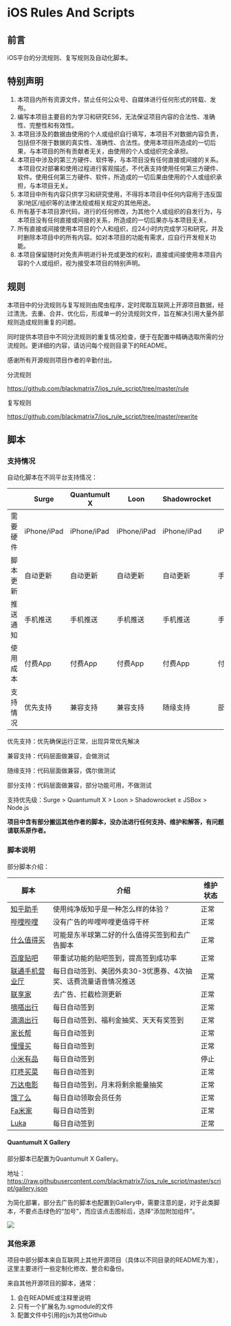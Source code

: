 # iOS Rules And Scripts

## 前言

iOS平台的分流规则、复写规则及自动化脚本。

## 特别声明

1. 本项目内所有资源文件，禁止任何公众号、自媒体进行任何形式的转载、发布。
2. 编写本项目主要目的为学习和研究ES6，无法保证项目内容的合法性、准确性、完整性和有效性。
3. 本项目涉及的数据由使用的个人或组织自行填写，本项目不对数据内容负责，包括但不限于数据的真实性、准确性、合法性。使用本项目所造成的一切后果，与本项目的所有贡献者无关，由使用的个人或组织完全承担。
4. 本项目中涉及的第三方硬件、软件等，与本项目没有任何直接或间接的关系。本项目仅对部署和使用过程进行客观描述，不代表支持使用任何第三方硬件、软件。使用任何第三方硬件、软件，所造成的一切后果由使用的个人或组织承担，与本项目无关。
5. 本项目中所有内容只供学习和研究使用，不得将本项目中任何内容用于违反国家/地区/组织等的法律法规或相关规定的其他用途。
6. 所有基于本项目源代码，进行的任何修改，为其他个人或组织的自发行为，与本项目没有任何直接或间接的关系，所造成的一切后果亦与本项目无关。
7. 所有直接或间接使用本项目的个人和组织，应24小时内完成学习和研究，并及时删除本项目中的所有内容。如对本项目的功能有需求，应自行开发相关功能。
8. 本项目保留随时对免责声明进行补充或更改的权利，直接或间接使用本项目内容的个人或组织，视为接受本项目的特别声明。

## 规则

本项目中的分流规则与复写规则由爬虫程序，定时爬取互联网上开源项目数据，经过清洗、去重、合并、优化后，形成单一的分流规则文件，旨在解决引用大量外部规则造成规则重复的问题。

同时提供本项目中不同分流规则的重复情况检查，便于在配置中精确选取所需的分流规则。更详细的内容，请访问每个规则目录下的README。

感谢所有开源规则项目作者的辛勤付出。

分流规则

https://github.com/blackmatrix7/ios_rule_script/tree/master/rule

复写规则

https://github.com/blackmatrix7/ios_rule_script/tree/master/rewrite

## 脚本

### 支持情况

自动化脚本在不同平台支持情况：

|          | Surge       | Quantumult X | Loon        | Shadowrocket | JSBox       | Node.js          |
| -------- | ----------- | ------------ | ----------- | ------------ | ----------- | ---------------- |
| 需要硬件 | iPhone/iPad | iPhone/iPad  | iPhone/iPad | iPhone/iPad  | iPhone/iPad | 可长期运行的电脑 |
| 脚本更新 | 自动更新    | 自动更新     | 自动更新    | 自动更新     | 手动更新    | 手动更新         |
| 推送通知 | 手机推送    | 手机推送     | 手机推送    | 手机推送     | 手机推送    | 无               |
| 使用成本 | 付费App     | 付费App      | 付费App     | 付费App      | 付费App     | 免费             |
| 支持情况 | 优先支持    | 兼容支持     | 兼容支持    | 随缘支持     | 部分支持    | 部分支持         |

优先支持：优先确保运行正常，出现异常优先解决

兼容支持：代码层面做兼容，会做测试

随缘支持：代码层面做兼容，偶尔做测试

部分支持：代码层面做兼容，部分功能可用，不做测试

支持优先级：Surge > Quantumult X > Loon > Shadowrocket ≥  JSBox > Node.js

**项目中含有部分搬运其他作者的脚本，没办法进行任何支持、维护和解答，有问题请联系原作者。**

### 脚本说明

部分脚本介绍：

| 脚本                                                         | 介绍                                                         | 维护状态 |
| ------------------------------------------------------------ | ------------------------------------------------------------ | -------- |
| [知乎助手](https://github.com/blackmatrix7/ios_rule_script/tree/master/script/zhihu) | 使用纯净版知乎是一种怎么样的体验？                           | 正常     |
| [哔哩哔哩](https://github.com/blackmatrix7/ios_rule_script/tree/master/script/bilibili) | 没有广告的哔哩哔哩更值得干杯                                 | 正常     |
| [什么值得买](https://github.com/blackmatrix7/ios_rule_script/tree/master/script/smzdm) | 可能是东半球第二好的什么值得买签到和去广告脚本               | 正常     |
| [百度贴吧](https://github.com/blackmatrix7/ios_rule_script/tree/master/script/tieba) | 带重试功能的贴吧签到，提高签到成功率                         | 正常     |
| [联通手机营业厅](https://github.com/blackmatrix7/ios_rule_script/tree/master/script/10010) | 每日自动签到、美团外卖30-3优惠券、4次抽奖、话费流量语音情况推送 | 正常     |
| [联享家](https://github.com/blackmatrix7/ios_rule_script/tree/master/script/lxj) | 去广告、拦截检测更新                                         | 正常     |
| [嘀嗒出行](https://github.com/blackmatrix7/ios_rule_script/tree/master/script/didachuxing) | 每日自动签到                                                 | 正常     |
| [滴滴出行](https://github.com/blackmatrix7/ios_rule_script/tree/master/script/didichuxing) | 每日自动签到、福利金抽奖、天天有奖签到                       | 正常     |
| [家长帮](https://github.com/blackmatrix7/ios_rule_script/tree/master/script/jiazhangbang) | 每日自动签到                                                 | 正常     |
| [慢慢买](https://github.com/blackmatrix7/ios_rule_script/tree/master/script/manmanbuy) | 每日自动签到                                                 | 正常     |
| [小米有品](https://github.com/blackmatrix7/ios_rule_script/tree/master/script/youpin) | 每日自动签到                                                 | 停止     |
| [叮咚买菜](https://github.com/blackmatrix7/ios_rule_script/tree/master/script/dingdong) | 每日自动签到                                                 | 正常     |
| [万达电影](https://github.com/blackmatrix7/ios_rule_script/tree/master/script/wanda) | 每日自动签到，月末将剩余能量抽奖                             | 正常     |
| [饿了么](https://github.com/blackmatrix7/ios_rule_script/tree/master/script/eleme) | 每日自动领取会员任务                                         | 正常     |
| [Fa米家](https://github.com/blackmatrix7/ios_rule_script/tree/master/script/famijia) | 每日自动签到                                                 | 正常     |
| [Luka](https://github.com/blackmatrix7/ios_rule_script/tree/master/script/luka) | 每日自动签到                                                 | 正常     |

#### Quantumult X Gallery

部分脚本已配置为Quantumult X Gallery。

地址： https://raw.githubusercontent.com/blackmatrix7/ios_rule_script/master/script/gallery.json

为简化部署，部分去广告的脚本也配置到Gallery中，需要注意的是，对于此类脚本，不要点击绿色的“加号”，而应该点击图标后，选择“添加附加组件”。

![](https://raw.githubusercontent.com/blackmatrix7/ios_rule_script/master/image/Gallery.png)

### 其他来源

项目中部分脚本来自互联网上其他开源项目（具体以不同目录的README为准），这里主要进行一些定制化修改、整合和备份。

来自其他开源项目的脚本，通常：

1. 会在README或注释里说明
2. 只有一个扩展名为.sgmodule的文件
3. 配置文件中引用的js为其他Github

